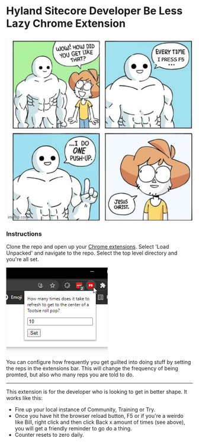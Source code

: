 # Hyland Sitecore Developer Be Less Lazy Chrome Extension

![](everytime.jpg)

### Instructions
Clone the repo and open up your [Chrome extensions](chrome://extensions/). Select 'Load Unpacked' and navigate to the repo. Select the top level directory and you're all set.

![](config.png)

You can configure how frequently you get guilted into doing stuff by setting the reps in the extensions bar. This will change the frequency of being promted, but also who many reps you are told to do.

---

This extension is for the developer who is looking to get in better shape. It works like this:
- Fire up your local instance of Community, Training or Try.
- Once you have hit the browser reload button, F5 or if you're a weirdo like Bill, right click and then click Back x amount of times (see above), you will get a friendly reminder to go do a thing.
- Counter resets to zero daily.